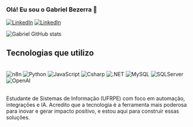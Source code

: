 
### Olá! Eu sou o Gabriel Bezerra 🤙 

[![LinkedIn](https://img.shields.io/badge/LinkedIn-0077B5?style=for-the-badge&logo=linkedin&logoColor=white)](https://www.linkedin.com/in/gabriel-bezerra13/)
[![LinkedIn](https://img.shields.io/badge/Instagram-E4405F?style=for-the-badge&logo=instagram&logoColor=white)](https://www.instagram.com/ge__elias/)

![Gabriel GitHub stats](https://github-readme-stats.vercel.app/api?username=Gabriel-Ocranio&theme=dark&show_icons=true)

## Tecnologias que utilizo 

<div style="display: inline_block"><br>
    <img align="center" alt="n8n" src="https://img.shields.io/badge/n8n-EA4B71?style=for-the-badge&logo=n8n&logoColor=white">
    <img align="center" alt="Python" src="https://img.shields.io/badge/Python-3776AB?style=for-the-badge&logo=python&logoColor=white">
    <img align="center" alt="JavaScript" src="https://img.shields.io/badge/JavaScript-F7DF1E?style=for-the-badge&logo=javascript&logoColor=black">
    <img align="center" alt="Csharp" src="https://img.shields.io/badge/C%23-239120?style=for-the-badge&logo=c-sharp&logoColor=white">
    <img align="center" alt=".NET" src="https://img.shields.io/badge/.NET-5C2D91?style=for-the-badge&logo=.net&logoColor=white">
    <img align="center" alt="MySQL" src="https://img.shields.io/badge/MySQL-00000F?style=for-the-badge&logo=mysql&logoColor=white">
    <img align="center" alt="SQLServer" src="https://img.shields.io/badge/Microsoft_SQL_Server-CC2927?style=for-the-badge&logo=microsoft-sql-server&logoColor=white">
    <img align="center" alt="OpenAI" src="https://img.shields.io/badge/OpenAI-412991?style=for-the-badge&logo=openai&logoColor=white">
    
</div>

</div></br>

Estudante de Sistemas de Informação (UFRPE) com foco em automação, integrações e IA. Acredito que a tecnologia é a ferramenta mais poderosa para inovar e gerar impacto positivo, e estou aqui para construir essas soluções.
